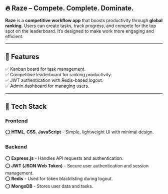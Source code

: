 ## 🔥 Raze – Compete. Complete. Dominate.

**Raze** is a **competitive workflow app** that boosts productivity through **global ranking**. Users can create tasks, track progress, and compete for the top spot on the leaderboard. It’s designed to make work more engaging and efficient.

***

## 📌 Features

✅ Kanban board for task management.  <br/>
✅ Competitive leaderboard for ranking productivity.  <br/>
✅ JWT authentication with Redis-based logout.  <br/>
✅ Admin dashboard for managing users.  <br/>

***

## 🚀 Tech Stack

### Frontend
⭕ **HTML**, **CSS**, **JavaScript** - Simple, lightweight UI with minimal design.

### Backend
⭕ **Express.js** - Handles API requests and authentication. <br/>
⭕ **JWT (JSON Web Token)** - Secure user authentication and session management. <br/>
⭕ **Redis** - Used for token blacklisting during logout. <br/>
⭕ **MongoDB** - Stores user data and tasks. <br/>

